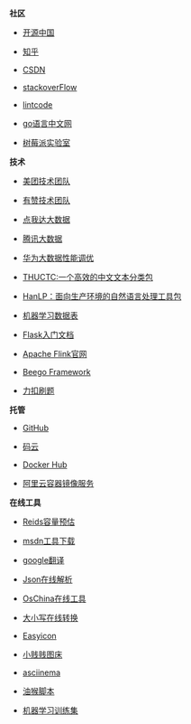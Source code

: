**社区**

- [开源中国](https://www.oschina.net/)

- [知乎](https://www.zhihu.com/signin?next=%2F)

- [CSDN](https://www.csdn.net/)

- [stackoverFlow](https://stackoverflow.com/)

- [lintcode](https://www.lintcode.com/)

- [go语言中文网](https://studygolang.com/)

- [树莓派实验室](http://shumeipai.nxez.com/)

**技术**

- [美团技术团队](https://tech.meituan.com/)

- [有赞技术团队](https://tech.youzan.com/)

- [点我达大数据](http://tech.dianwoda.com/)

- [腾讯大数据](https://data.qq.com/blog)

- [华为大数据性能调优](http://support.huawei.com/enterprise/docinforeader!loadDocument1.action?contentId=DOC1000161389&partNo=10142)

- [THUCTC:一个高效的中文文本分类包](http://thuctc.thunlp.org/)

- [HanLP：面向生产环境的自然语言处理工具包](http://www.hanlp.com/)

- [机器学习数据表](https://developers.google.cn/machine-learning/glossary/?hl=zh-CN#multi-class)

- [Flask入门文档](http://docs.jinkan.org/docs/flask/quickstart.html)

- [Apache Flink官网](https://flink.apache.org/zh/)

- [Beego Framework](https://beego.me/docs/intro/)

- [力扣刷题](https://leetcode-cn.com/)

**托管**

- [GitHub](https://github.com/)

- [码云](https://gitee.com/)

- [Docker Hub](https://hub.docker.com/)

- [阿里云容器镜像服务](https://cr.console.aliyun.com/cn-hangzhou/instances/repositories?accounttraceid=b9a2b198-6bde-47f1-bb9e-4eadaaf76a11)

**在线工具**

- [Reids容量预估](http://www.redis.cn/redis_memory/)

- [msdn工具下载](https://msdn.itellyou.cn/)

- [google翻译](https://translate.google.cn/)

- [Json在线解析](https://www.json.cn/)

- [OsChina在线工具](http://tool.oschina.net/)

- [大小写在线转换](https://www.iamwawa.cn/daxiaoxie.html)

- [Easyicon](https://www.easyicon.net/)

- [小贱贱图床](https://pic.xiaojianjian.net/)

- [asciinema](https://asciinema.org/)

- [油猴脚本](https://greasyfork.org/zh-CN/scripts)

- [机器学习训练集](https://www.cnblogs.com/qianchaomoon/p/12324905.html)
